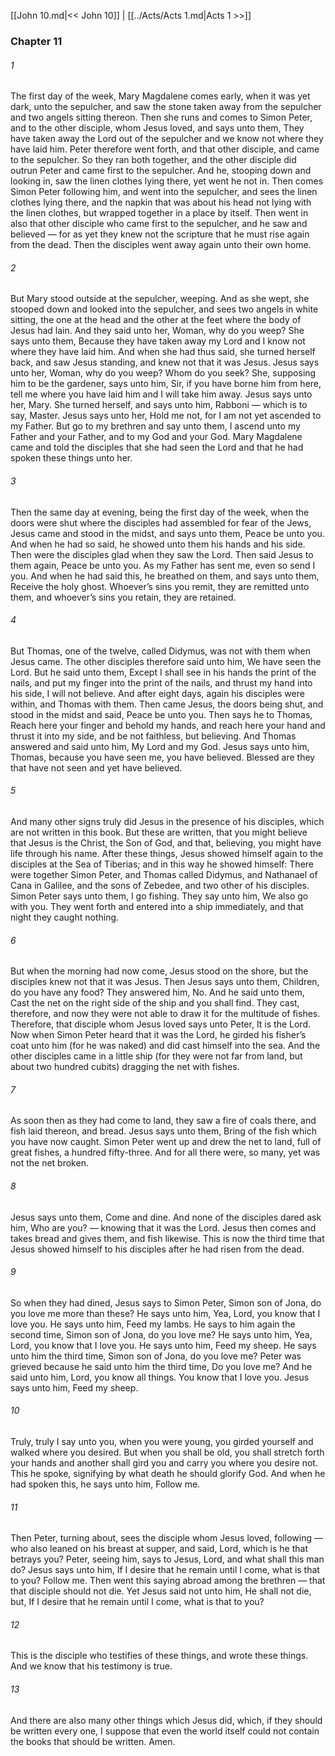 [[John 10.md|<< John 10]]  |  [[../Acts/Acts 1.md|Acts 1 >>]]

### Chapter 11
###### 1
The first day of the week, Mary Magdalene comes early, when it was yet dark, unto the sepulcher, and saw the stone taken away from the sepulcher and two angels sitting thereon. Then she runs and comes to Simon Peter, and to the other disciple, whom Jesus loved, and says unto them, They have taken away the Lord out of the sepulcher and we know not where they have laid him. Peter therefore went forth, and that other disciple, and came to the sepulcher. So they ran both together, and the other disciple did outrun Peter and came first to the sepulcher. And he, stooping down and looking in, saw the linen clothes lying there, yet went he not in. Then comes Simon Peter following him, and went into the sepulcher, and sees the linen clothes lying there, and the napkin that was about his head not lying with the linen clothes, but wrapped together in a place by itself. Then went in also that other disciple who came first to the sepulcher, and he saw and believed — for as yet they knew not the scripture that he must rise again from the dead. Then the disciples went away again unto their own home.

###### 2
But Mary stood outside at the sepulcher, weeping. And as she wept, she stooped down and looked into the sepulcher, and sees two angels in white sitting, the one at the head and the other at the feet where the body of Jesus had lain. And they said unto her, Woman, why do you weep? She says unto them, Because they have taken away my Lord and I know not where they have laid him. And when she had thus said, she turned herself back, and saw Jesus standing, and knew not that it was Jesus. Jesus says unto her, Woman, why do you weep? Whom do you seek? She, supposing him to be the gardener, says unto him, Sir, if you have borne him from here, tell me where you have laid him and I will take him away. Jesus says unto her, Mary. She turned herself, and says unto him, Rabboni — which is to say, Master. Jesus says unto her, Hold me not, for I am not yet ascended to my Father. But go to my brethren and say unto them, I ascend unto my Father and your Father, and to my God and your God. Mary Magdalene came and told the disciples that she had seen the Lord and that he had spoken these things unto her.

###### 3
Then the same day at evening, being the first day of the week, when the doors were shut where the disciples had assembled for fear of the Jews, Jesus came and stood in the midst, and says unto them, Peace be unto you. And when he had so said, he showed unto them his hands and his side. Then were the disciples glad when they saw the Lord. Then said Jesus to them again, Peace be unto you. As my Father has sent me, even so send I you. And when he had said this, he breathed on them, and says unto them, Receive the holy ghost. Whoever’s sins you remit, they are remitted unto them, and whoever’s sins you retain, they are retained.

###### 4
But Thomas, one of the twelve, called Didymus, was not with them when Jesus came. The other disciples therefore said unto him, We have seen the Lord. But he said unto them, Except I shall see in his hands the print of the nails, and put my finger into the print of the nails, and thrust my hand into his side, I will not believe. And after eight days, again his disciples were within, and Thomas with them. Then came Jesus, the doors being shut, and stood in the midst and said, Peace be unto you. Then says he to Thomas, Reach here your finger and behold my hands, and reach here your hand and thrust it into my side, and be not faithless, but believing. And Thomas answered and said unto him, My Lord and my God. Jesus says unto him, Thomas, because you have seen me, you have believed. Blessed are they that have not seen and yet have believed.

###### 5
And many other signs truly did Jesus in the presence of his disciples, which are not written in this book. But these are written, that you might believe that Jesus is the Christ, the Son of God, and that, believing, you might have life through his name. After these things, Jesus showed himself again to the disciples at the Sea of Tiberias; and in this way he showed himself: There were together Simon Peter, and Thomas called Didymus, and Nathanael of Cana in Galilee, and the sons of Zebedee, and two other of his disciples. Simon Peter says unto them, I go fishing. They say unto him, We also go with you. They went forth and entered into a ship immediately, and that night they caught nothing.

###### 6
But when the morning had now come, Jesus stood on the shore, but the disciples knew not that it was Jesus. Then Jesus says unto them, Children, do you have any food? They answered him, No. And he said unto them, Cast the net on the right side of the ship and you shall find. They cast, therefore, and now they were not able to draw it for the multitude of fishes. Therefore, that disciple whom Jesus loved says unto Peter, It is the Lord. Now when Simon Peter heard that it was the Lord, he girded his fisher’s coat unto him (for he was naked) and did cast himself into the sea. And the other disciples came in a little ship (for they were not far from land, but about two hundred cubits) dragging the net with fishes.

###### 7
As soon then as they had come to land, they saw a fire of coals there, and fish laid thereon, and bread. Jesus says unto them, Bring of the fish which you have now caught. Simon Peter went up and drew the net to land, full of great fishes, a hundred fifty-three. And for all there were, so many, yet was not the net broken.

###### 8
Jesus says unto them, Come and dine. And none of the disciples dared ask him, Who are you? — knowing that it was the Lord. Jesus then comes and takes bread and gives them, and fish likewise. This is now the third time that Jesus showed himself to his disciples after he had risen from the dead.

###### 9
So when they had dined, Jesus says to Simon Peter, Simon son of Jona, do you love me more than these? He says unto him, Yea, Lord, you know that I love you. He says unto him, Feed my lambs. He says to him again the second time, Simon son of Jona, do you love me? He says unto him, Yea, Lord, you know that I love you. He says unto him, Feed my sheep. He says unto him the third time, Simon son of Jona, do you love me? Peter was grieved because he said unto him the third time, Do you love me? And he said unto him, Lord, you know all things. You know that I love you. Jesus says unto him, Feed my sheep.

###### 10
Truly, truly I say unto you, when you were young, you girded yourself and walked where you desired. But when you shall be old, you shall stretch forth your hands and another shall gird you and carry you where you desire not. This he spoke, signifying by what death he should glorify God. And when he had spoken this, he says unto him, Follow me.

###### 11
Then Peter, turning about, sees the disciple whom Jesus loved, following — who also leaned on his breast at supper, and said, Lord, which is he that betrays you? Peter, seeing him, says to Jesus, Lord, and what shall this man do? Jesus says unto him, If I desire that he remain until I come, what is that to you? Follow me. Then went this saying abroad among the brethren — that that disciple should not die. Yet Jesus said not unto him, He shall not die, but, If I desire that he remain until I come, what is that to you?

###### 12
This is the disciple who testifies of these things, and wrote these things. And we know that his testimony is true.

###### 13
And there are also many other things which Jesus did, which, if they should be written every one, I suppose that even the world itself could not contain the books that should be written. Amen.